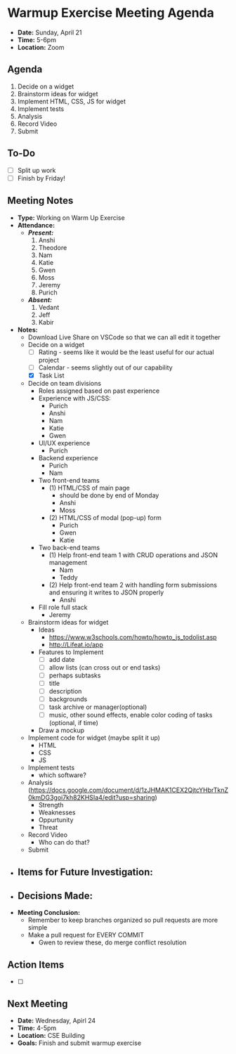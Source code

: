# Warmup Exercise Meeting Agenda

- **Date:** Sunday, April 21
- **Time:** 5-6pm
- **Location:** Zoom

## Agenda

1. Decide on a widget
2. Brainstorm ideas for widget
3. Implement HTML, CSS, JS for widget
4. Implement tests
5. Analysis
6. Record Video
7. Submit

## To-Do

- [ ] Split up work
- [ ] Finish by Friday!

## Meeting Notes

- **Type:** Working on Warm Up Exercise 
- **Attendance:**
  - ***Present:***
    1. Anshi
    2. Theodore
    3. Nam
    4. Katie
    5. Gwen
    6. Moss
    7. Jeremy
    8. Purich
  - ***Absent:***
    1. Vedant
    2. Jeff
    3. Kabir
- **Notes:**
  - Download Live Share on VSCode so that we can all edit it together
  - Decide on a widget
      - [ ] Rating - seems like it would be the least useful for our actual project
      - [ ] Calendar - seems slightly out of our capability
      - [X] Task List
  - Decide on team divisions
      - Roles assigned based on past experience 
      - Experience with JS/CSS:
          - Purich
          - Anshi
          - Nam
          - Katie
          - Gwen
      - UI/UX experience
          - Purich
      - Backend experience
          - Purich
          - Nam
      - Two front-end teams
          - (1) HTML/CSS of main page
              - should be done by end of Monday
              - Anshi
              - Moss
          - (2) HTML/CSS of modal (pop-up) form
              - Purich
              - Gwen
              - Katie
      - Two back-end teams
          - (1) Help front-end team 1 with CRUD operations and JSON management
              - Nam
              - Teddy
          - (2) Help front-end team 2 with handling form submissions and ensuring it writes to JSON properly
              - Anshi
      - Fill role full stack
          - Jeremy 
  - Brainstorm ideas for widget
      - Ideas
          - https://www.w3schools.com/howto/howto_js_todolist.asp
          - http://Lifeat.io/app
      - Features to Implement
          - [ ] add date
          - [ ] allow lists (can cross out or end tasks)
          - [ ] perhaps subtasks
          - [ ] title
          - [ ] description
          - [ ] backgrounds
          - [ ] task archive or manager(optional)
          - [ ] music, other sound effects, enable color coding of tasks (optional, if time)
      - Draw a mockup
  - Implement code for widget (maybe split it up)
      - HTML
      - CSS
      - JS
  - Implement tests
      - which software?
  - Analysis (https://docs.google.com/document/d/1zJHMAK1CEX2QjtcYHbrTknZ0kmDG3goi7kh82KHSIa4/edit?usp=sharing)
      - Strength
      - Weaknesses
      - Oppurtunity
      - Threat
  - Record Video
      - Who can do that?
  - Submit
- **Items for Future Investigation:**
  - 
- **Decisions Made:**
  - 
- **Meeting Conclusion:** 
    - Remember to keep branches organized so pull requests are more simple
    - Make a pull request for EVERY COMMIT
        - Gwen to review these, do merge conflict resolution

## Action Items

- [ ] 

## Next Meeting

- **Date:** Wednesday, Apirl 24
- **Time:** 4-5pm
- **Location:** CSE Building
- **Goals:** Finish and submit warmup exercise